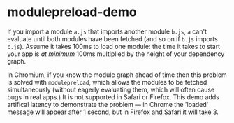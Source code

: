 # modulepreload-demo

If you import a module `a.js` that imports another module `b.js`, `a` can't evaluate until both modules have been fetched (and so on if `b.js` imports `c.js`). Assume it takes 100ms to load one module: the time it takes to start your app is _at minimum_ 100ms multiplied by the height of your dependency graph.

In Chromium, if you know the module graph ahead of time then this problem is solved with `modulepreload`, which allows the modules to be fetched simultaneously (without eagerly evaluating them, which will often cause bugs in real apps.) It is not supported in Safari or Firefox. This demo adds artifical latency to demonstrate the problem — in Chrome the 'loaded' message will appear after 1 second, but in Firefox and Safari it will take 3.
